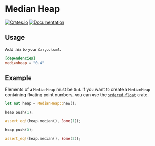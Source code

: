 # Median Heap

[![Crates.io](https://img.shields.io/crates/v/medianheap.svg)](https://crates.io/crates/medianheap)
[![Documentation](https://docs.rs/medianheap/badge.svg)](https://docs.rs/medianheap)

## Usage

Add this to your `Cargo.toml`:

```toml
[dependencies]
medianheap = "0.4"
```

## Example

Elements of a `MedianHeap` must be `Ord`. If you want to create a `MedianHeap` containing floating point numbers, you can use the [`ordered-float`](https://crates.io/crates/ordered-float) crate.

```rust
let mut heap = MedianHeap::new();

heap.push(1);

assert_eq!(heap.median(), Some(1));

heap.push(3);

assert_eq!(heap.median(), Some(2));
```
